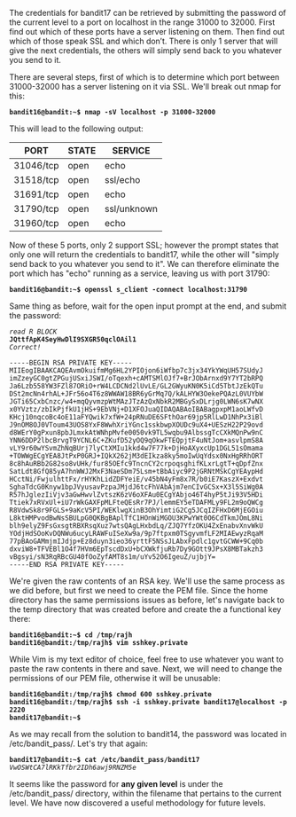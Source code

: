 The credentials for bandit17 can be retrieved by submitting the password of the current level to a port on localhost in the range 31000 to 32000. First find out which of these ports have a server listening on them. Then find out which of those speak SSL and which don’t. There is only 1 server that will give the next credentials, the others will simply send back to you whatever you send to it.

There are several steps, first of which is to determine which port between 31000-32000 has a server listening on it via SSL. We'll break out nmap for this:

**`bandit16@bandit:~$ nmap -sV localhost -p 31000-32000`**  

This will lead to the following output:

PORT | STATE | SERVICE
---- | ----- | -------
31046/tcp | open | echo
31518/tcp | open | ssl/echo
31691/tcp | open | echo
31790/tcp | open | ssl/unknown
31960/tcp | open | echo

Now of these 5 ports, only 2 support SSL; however the prompt states that only one will return the credentials to bandit17, while the other will "simply send back to you whatever you send to it". We can therefore eliminate the port which has "echo" running as a service, leaving us with port 31790:

**`bandit16@bandit:~$ openssl s_client -connect localhost:31790`**  

Same thing as before, wait for the open input prompt at the end, and submit the password:

*`read R BLOCK`*  
**`JQttfApK4SeyHwDlI9SXGR50qclOAil1`**  
*`Correct!`*  
```
-----BEGIN RSA PRIVATE KEY-----
MIIEogIBAAKCAQEAvmOkuifmMg6HL2YPIOjon6iWfbp7c3jx34YkYWqUH57SUdyJ
imZzeyGC0gtZPGujUSxiJSWI/oTqexh+cAMTSMlOJf7+BrJObArnxd9Y7YT2bRPQ
Ja6Lzb558YW3FZl87ORiO+rW4LCDCNd2lUvLE/GL2GWyuKN0K5iCd5TbtJzEkQTu
DSt2mcNn4rhAL+JFr56o4T6z8WWAW18BR6yGrMq7Q/kALHYW3OekePQAzL0VUYbW
JGTi65CxbCnzc/w4+mqQyvmzpWtMAzJTzAzQxNbkR2MBGySxDLrjg0LWN6sK7wNX
x0YVztz/zbIkPjfkU1jHS+9EbVNj+D1XFOJuaQIDAQABAoIBABagpxpM1aoLWfvD
KHcj10nqcoBc4oE11aFYQwik7xfW+24pRNuDE6SFthOar69jp5RlLwD1NhPx3iBl
J9nOM8OJ0VToum43UOS8YxF8WwhXriYGnc1sskbwpXOUDc9uX4+UESzH22P29ovd
d8WErY0gPxun8pbJLmxkAtWNhpMvfe0050vk9TL5wqbu9AlbssgTcCXkMQnPw9nC
YNN6DDP2lbcBrvgT9YCNL6C+ZKufD52yOQ9qOkwFTEQpjtF4uNtJom+asvlpmS8A
vLY9r60wYSvmZhNqBUrj7lyCtXMIu1kkd4w7F77k+DjHoAXyxcUp1DGL51sOmama
+TOWWgECgYEA8JtPxP0GRJ+IQkX262jM3dEIkza8ky5moIwUqYdsx0NxHgRRhORT
8c8hAuRBb2G82so8vUHk/fur85OEfc9TncnCY2crpoqsghifKLxrLgtT+qDpfZnx
SatLdt8GfQ85yA7hnWWJ2MxF3NaeSDm75Lsm+tBbAiyc9P2jGRNtMSkCgYEAypHd
HCctNi/FwjulhttFx/rHYKhLidZDFYeiE/v45bN4yFm8x7R/b0iE7KaszX+Exdvt
SghaTdcG0Knyw1bpJVyusavPzpaJMjdJ6tcFhVAbAjm7enCIvGCSx+X3l5SiWg0A
R57hJglezIiVjv3aGwHwvlZvtszK6zV6oXFAu0ECgYAbjo46T4hyP5tJi93V5HDi
Ttiek7xRVxUl+iU7rWkGAXFpMLFteQEsRr7PJ/lemmEY5eTDAFMLy9FL2m9oQWCg
R8VdwSk8r9FGLS+9aKcV5PI/WEKlwgXinB3OhYimtiG2Cg5JCqIZFHxD6MjEGOiu
L8ktHMPvodBwNsSBULpG0QKBgBAplTfC1HOnWiMGOU3KPwYWt0O6CdTkmJOmL8Ni
blh9elyZ9FsGxsgtRBXRsqXuz7wtsQAgLHxbdLq/ZJQ7YfzOKU4ZxEnabvXnvWkU
YOdjHdSOoKvDQNWu6ucyLRAWFuISeXw9a/9p7ftpxm0TSgyvmfLF2MIAEwyzRqaM
77pBAoGAMmjmIJdjp+Ez8duyn3ieo36yrttF5NSsJLAbxFpdlc1gvtGCWW+9Cq0b
dxviW8+TFVEBl1O4f7HVm6EpTscdDxU+bCXWkfjuRb7Dy9GOtt9JPsX8MBTakzh3
vBgsyi/sN3RqRBcGU40fOoZyfAMT8s1m/uYv52O6IgeuZ/ujbjY=
-----END RSA PRIVATE KEY-----
```

We're given the raw contents of an RSA key. We'll use the same process as we did before, but first we need to create the PEM file. Since the home directory has the same permissions issues as before, let's navigate back to the temp directory that was created before and create the a functional key there:

**`bandit16@bandit:~$ cd /tmp/rajh`**  
**`bandit16@bandit:/tmp/rajh$ vim sshkey.private`**  

While Vim is my text editor of choice, feel free to use whatever you want to paste the raw contents in there and save. Next, we will need to change the permissions of our PEM file, otherwise it will be unusable:

**`bandit16@bandit:/tmp/rajh$ chmod 600 sshkey.private`**  
**`bandit16@bandit:/tmp/rajh$ ssh -i sshkey.private bandit17@localhost -p 2220`**  
**`bandit17@bandit:~$`**

As we may recall from the solution to bandit14, the password was located in /etc/bandit_pass/. Let's try that again:

**`bandit17@bandit:~$ cat /etc/bandit_pass/bandit17`**  
*`VwOSWtCA7lRKkTfbr2IDh6awj9RNZM5e`*  

It seems like the password for **any given level** is under the /etc/bandit_pass/ directory, within the filename that pertains to the current level. We have now discovered a useful methodology for future levels. 
